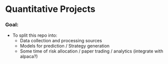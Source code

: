 # Quantitative Projects

### Goal:
* To split this repo into:
    * Data collection and processing sources
    * Models for prediction / Strategy generation
    * Some time of risk allocation / paper trading / analytics (integrate with alpaca?)